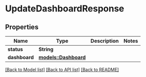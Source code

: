 # UpdateDashboardResponse

## Properties

Name | Type | Description | Notes
------------ | ------------- | ------------- | -------------
**status** | **String** |  | 
**dashboard** | [**models::Dashboard**](Dashboard.md) |  | 

[[Back to Model list]](../README.md#documentation-for-models) [[Back to API list]](../README.md#documentation-for-api-endpoints) [[Back to README]](../README.md)



